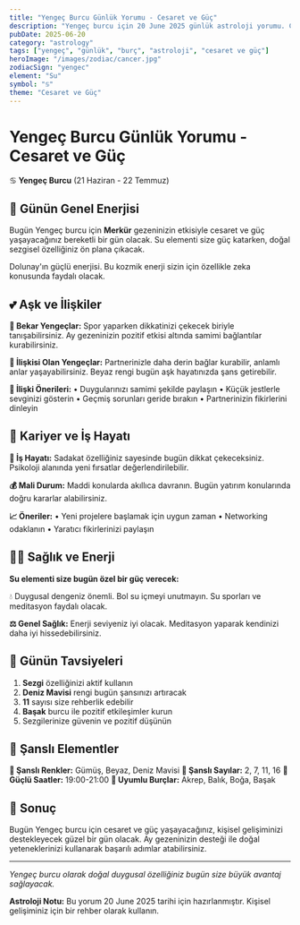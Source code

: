 ```yaml
---
title: "Yengeç Burcu Günlük Yorumu - Cesaret ve Güç"
description: "Yengeç burcu için 20 June 2025 günlük astroloji yorumu. Cesaret ve Güç teması ile rehberlik."
pubDate: 2025-06-20
category: "astrology"
tags: ["yengeç", "günlük", "burç", "astroloji", "cesaret ve güç"]
heroImage: "/images/zodiac/cancer.jpg"
zodiacSign: "yengec"
element: "Su"
symbol: "♋"
theme: "Cesaret ve Güç"
---
```


# Yengeç Burcu Günlük Yorumu - Cesaret ve Güç

♋ **Yengeç Burcu** (21 Haziran - 22 Temmuz)

## 🌟 Günün Genel Enerjisi

Bugün Yengeç burcu için **Merkür** gezeninizin etkisiyle cesaret ve güç yaşayacağınız bereketli bir gün olacak. Su elementi size güç katarken, doğal sezgisel özelliğiniz ön plana çıkacak.

Dolunay'ın güçlü enerjisi. Bu kozmik enerji sizin için özellikle zeka konusunda faydalı olacak.

## 💕 Aşk ve İlişkiler

**💖 Bekar Yengeçlar:** Spor yaparken dikkatinizi çekecek biriyle tanışabilirsiniz. Ay gezeninizin pozitif etkisi altında samimi bağlantılar kurabilirsiniz.

**💑 İlişkisi Olan Yengeçlar:** Partnerinizle daha derin bağlar kurabilir, anlamlı anlar yaşayabilirsiniz. Beyaz rengi bugün aşk hayatınızda şans getirebilir.

**🌹 İlişki Önerileri:**
• Duygularınızı samimi şekilde paylaşın
• Küçük jestlerle sevginizi gösterin
• Geçmiş sorunları geride bırakın
• Partnerinizin fikirlerini dinleyin

## 💼 Kariyer ve İş Hayatı

**🚀 İş Hayatı:** Sadakat özelliğiniz sayesinde bugün dikkat çekeceksiniz. Psikoloji alanında yeni fırsatlar değerlendirilebilir.

**💰 Mali Durum:** Maddi konularda akıllıca davranın. Bugün yatırım konularında doğru kararlar alabilirsiniz.

**📈 Öneriler:**
• Yeni projelere başlamak için uygun zaman
• Networking odaklanın
• Yaratıcı fikirlerinizi paylaşın

## 🏃‍♀️ Sağlık ve Enerji

**Su elementi size bugün özel bir güç verecek:**

💧 Duygusal dengeniz önemli. Bol su içmeyi unutmayın. Su sporları ve meditasyon faydalı olacak.

**⚖️ Genel Sağlık:** Enerji seviyeniz iyi olacak. Meditasyon yaparak kendinizi daha iyi hissedebilirsiniz.

## 🎯 Günün Tavsiyeleri

1. **Sezgi** özelliğinizi aktif kullanın
2. **Deniz Mavisi** rengi bugün şansınızı artıracak
3. **11** sayısı size rehberlik edebilir
4. **Başak** burcu ile pozitif etkileşimler kurun
5. Sezgilerinize güvenin ve pozitif düşünün

## 🔮 Şanslı Elementler

**🎨 Şanslı Renkler:** Gümüş, Beyaz, Deniz Mavisi
**🔢 Şanslı Sayılar:** 2, 7, 11, 16
**🌟 Güçlü Saatler:** 19:00-21:00
**💫 Uyumlu Burçlar:** Akrep, Balık, Boğa, Başak

## 💫 Sonuç

Bugün Yengeç burcu için cesaret ve güç yaşayacağınız, kişisel gelişiminizi destekleyecek güzel bir gün olacak. Ay gezeninizin desteği ile doğal yeteneklerinizi kullanarak başarılı adımlar atabilirsiniz.

---

*Yengeç burcu olarak doğal duygusal özelliğiniz bugün size büyük avantaj sağlayacak.*

**Astroloji Notu:** Bu yorum 20 June 2025 tarihi için hazırlanmıştır. Kişisel gelişiminiz için bir rehber olarak kullanın.
